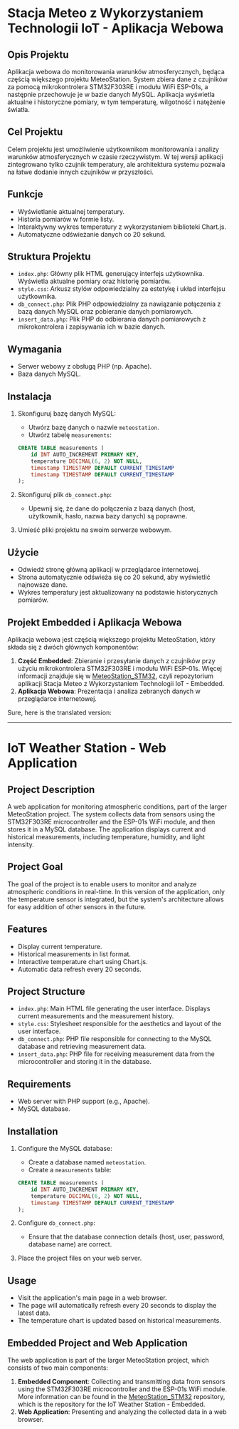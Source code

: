 # Stacja Meteo z Wykorzystaniem Technologii IoT - Aplikacja Webowa

## Opis Projektu

Aplikacja webowa do monitorowania warunków atmosferycznych, będąca częścią większego projektu MeteoStation. System zbiera dane z czujników za pomocą mikrokontrolera STM32F303RE i modułu WiFi ESP-01s, a następnie przechowuje je w bazie danych MySQL. Aplikacja wyświetla aktualne i historyczne pomiary, w tym temperaturę, wilgotność i natężenie światła.

## Cel Projektu

Celem projektu jest umożliwienie użytkownikom monitorowania i analizy warunków atmosferycznych w czasie rzeczywistym. W tej wersji aplikacji zintegrowano tylko czujnik temperatury, ale architektura systemu pozwala na łatwe dodanie innych czujników w przyszłości.

## Funkcje

- Wyświetlanie aktualnej temperatury.
- Historia pomiarów w formie listy.
- Interaktywny wykres temperatury z wykorzystaniem biblioteki Chart.js.
- Automatyczne odświeżanie danych co 20 sekund.

## Struktura Projektu

- `index.php`: Główny plik HTML generujący interfejs użytkownika. Wyświetla aktualne pomiary oraz historię pomiarów.
- `style.css`: Arkusz stylów odpowiedzialny za estetykę i układ interfejsu użytkownika.
- `db_connect.php`: Plik PHP odpowiedzialny za nawiązanie połączenia z bazą danych MySQL oraz pobieranie danych pomiarowych.
- `insert_data.php`: Plik PHP do odbierania danych pomiarowych z mikrokontrolera i zapisywania ich w bazie danych.

## Wymagania

- Serwer webowy z obsługą PHP (np. Apache).
- Baza danych MySQL.

## Instalacja

1. Skonfiguruj bazę danych MySQL:
    - Utwórz bazę danych o nazwie `meteostation`.
    - Utwórz tabelę `measurements`:
    ```sql
    CREATE TABLE measurements (
        id INT AUTO_INCREMENT PRIMARY KEY,
        temperature DECIMAL(6, 2) NOT NULL,
        timestamp TIMESTAMP DEFAULT CURRENT_TIMESTAMP
        timestamp TIMESTAMP DEFAULT CURRENT_TIMESTAMP
    );
    ```

3. Skonfiguruj plik `db_connect.php`:
    - Upewnij się, że dane do połączenia z bazą danych (host, użytkownik, hasło, nazwa bazy danych) są poprawne.

4. Umieść pliki projektu na swoim serwerze webowym.

## Użycie

- Odwiedź stronę główną aplikacji w przeglądarce internetowej.
- Strona automatycznie odświeża się co 20 sekund, aby wyświetlić najnowsze dane.
- Wykres temperatury jest aktualizowany na podstawie historycznych pomiarów.

## Projekt Embedded i Aplikacja Webowa

Aplikacja webowa jest częścią większego projektu MeteoStation, który składa się z dwóch głównych komponentów:
1. **Część Embedded**: Zbieranie i przesyłanie danych z czujników przy użyciu mikrokontrolera STM32F303RE i modułu WiFi ESP-01s. Więcej informacji znajduje się w [MeteoStation_STM32](https://github.com/Ola2195/MeteoStation_STM32), czyli repozytorium aplikacji Stacja Meteo z Wykorzystaniem Technologii IoT - Embedded.
2. **Aplikacja Webowa**: Prezentacja i analiza zebranych danych w przeglądarce internetowej.

Sure, here is the translated version:

---

# IoT Weather Station - Web Application

## Project Description

A web application for monitoring atmospheric conditions, part of the larger MeteoStation project. The system collects data from sensors using the STM32F303RE microcontroller and the ESP-01s WiFi module, and then stores it in a MySQL database. The application displays current and historical measurements, including temperature, humidity, and light intensity.

## Project Goal

The goal of the project is to enable users to monitor and analyze atmospheric conditions in real-time. In this version of the application, only the temperature sensor is integrated, but the system's architecture allows for easy addition of other sensors in the future.

## Features

- Display current temperature.
- Historical measurements in list format.
- Interactive temperature chart using Chart.js.
- Automatic data refresh every 20 seconds.

## Project Structure

- `index.php`: Main HTML file generating the user interface. Displays current measurements and the measurement history.
- `style.css`: Stylesheet responsible for the aesthetics and layout of the user interface.
- `db_connect.php`: PHP file responsible for connecting to the MySQL database and retrieving measurement data.
- `insert_data.php`: PHP file for receiving measurement data from the microcontroller and storing it in the database.

## Requirements

- Web server with PHP support (e.g., Apache).
- MySQL database.

## Installation

1. Configure the MySQL database:
    - Create a database named `meteostation`.
    - Create a `measurements` table:
    ```sql
    CREATE TABLE measurements (
        id INT AUTO_INCREMENT PRIMARY KEY,
        temperature DECIMAL(6, 2) NOT NULL,
        timestamp TIMESTAMP DEFAULT CURRENT_TIMESTAMP
    );
    ```

2. Configure `db_connect.php`:
    - Ensure that the database connection details (host, user, password, database name) are correct.

3. Place the project files on your web server.

## Usage

- Visit the application's main page in a web browser.
- The page will automatically refresh every 20 seconds to display the latest data.
- The temperature chart is updated based on historical measurements.

## Embedded Project and Web Application

The web application is part of the larger MeteoStation project, which consists of two main components:
1. **Embedded Component**: Collecting and transmitting data from sensors using the STM32F303RE microcontroller and the ESP-01s WiFi module. More information can be found in the [MeteoStation_STM32](https://github.com/Ola2195/MeteoStation_STM32) repository, which is the repository for the IoT Weather Station - Embedded.
2. **Web Application**: Presenting and analyzing the collected data in a web browser.
